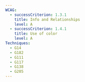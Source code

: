 ```yaml
---
WCAG:
  - successCriterion: 1.3.1
    title: Info and Relationships
    level: A
  - successCriterion: 1.4.1
    title: Use of color
    level: A
Techniques:
  - G14
  - G182
  - G111
  - G117
  - G138
  - G205
---
```

